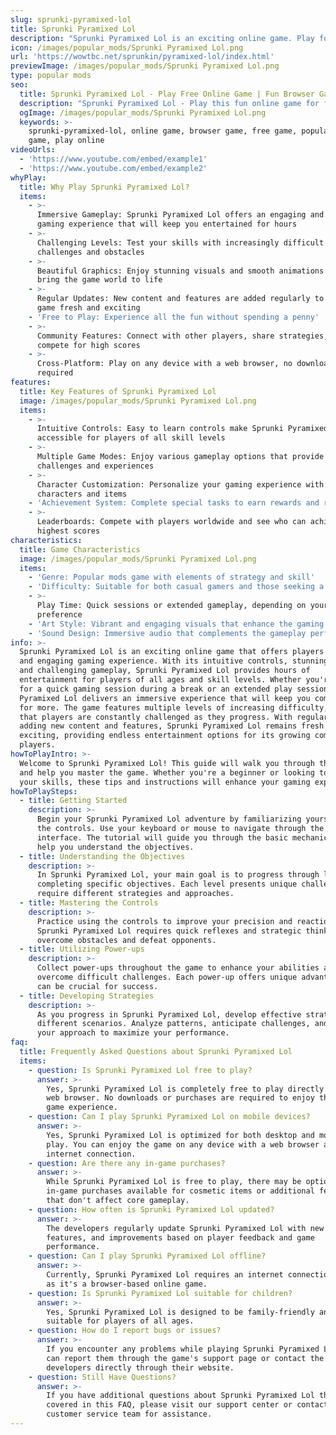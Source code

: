 ```yaml
---
slug: sprunki-pyramixed-lol
title: Sprunki Pyramixed Lol
description: "Sprunki Pyramixed Lol is an exciting online game. Play for free directly in your browser!"
icon: /images/popular_mods/Sprunki Pyramixed Lol.png
url: 'https://wowtbc.net/sprunkin/pyramixed-lol/index.html'
previewImage: /images/popular_mods/Sprunki Pyramixed Lol.png
type: popular mods
seo:
  title: Sprunki Pyramixed Lol - Play Free Online Game | Fun Browser Games
  description: "Sprunki Pyramixed Lol - Play this fun online game for free in your browser. No download required!"
  ogImage: /images/popular_mods/Sprunki Pyramixed Lol.png
  keywords: >-
    sprunki-pyramixed-lol, online game, browser game, free game, popular mods
    game, play online
videoUrls:
  - 'https://www.youtube.com/embed/example1'
  - 'https://www.youtube.com/embed/example2'
whyPlay:
  title: Why Play Sprunki Pyramixed Lol?
  items:
    - >-
      Immersive Gameplay: Sprunki Pyramixed Lol offers an engaging and immersive
      gaming experience that will keep you entertained for hours
    - >-
      Challenging Levels: Test your skills with increasingly difficult
      challenges and obstacles
    - >-
      Beautiful Graphics: Enjoy stunning visuals and smooth animations that
      bring the game world to life
    - >-
      Regular Updates: New content and features are added regularly to keep the
      game fresh and exciting
    - 'Free to Play: Experience all the fun without spending a penny'
    - >-
      Community Features: Connect with other players, share strategies, and
      compete for high scores
    - >-
      Cross-Platform: Play on any device with a web browser, no downloads
      required
features:
  title: Key Features of Sprunki Pyramixed Lol
  image: /images/popular_mods/Sprunki Pyramixed Lol.png
  items:
    - >-
      Intuitive Controls: Easy to learn controls make Sprunki Pyramixed Lol
      accessible for players of all skill levels
    - >-
      Multiple Game Modes: Enjoy various gameplay options that provide different
      challenges and experiences
    - >-
      Character Customization: Personalize your gaming experience with unique
      characters and items
    - 'Achievement System: Complete special tasks to earn rewards and recognition'
    - >-
      Leaderboards: Compete with players worldwide and see who can achieve the
      highest scores
characteristics:
  title: Game Characteristics
  image: /images/popular_mods/Sprunki Pyramixed Lol.png
  items:
    - 'Genre: Popular mods game with elements of strategy and skill'
    - 'Difficulty: Suitable for both casual gamers and those seeking a challenge'
    - >-
      Play Time: Quick sessions or extended gameplay, depending on your
      preference
    - 'Art Style: Vibrant and engaging visuals that enhance the gaming experience'
    - 'Sound Design: Immersive audio that complements the gameplay perfectly'
info: >-
  Sprunki Pyramixed Lol is an exciting online game that offers players a unique
  and engaging gaming experience. With its intuitive controls, stunning visuals,
  and challenging gameplay, Sprunki Pyramixed Lol provides hours of
  entertainment for players of all ages and skill levels. Whether you're looking
  for a quick gaming session during a break or an extended play session, Sprunki
  Pyramixed Lol delivers an immersive experience that will keep you coming back
  for more. The game features multiple levels of increasing difficulty, ensuring
  that players are constantly challenged as they progress. With regular updates
  adding new content and features, Sprunki Pyramixed Lol remains fresh and
  exciting, providing endless entertainment options for its growing community of
  players.
howToPlayIntro: >-
  Welcome to Sprunki Pyramixed Lol! This guide will walk you through the basics
  and help you master the game. Whether you're a beginner or looking to improve
  your skills, these tips and instructions will enhance your gaming experience.
howToPlaySteps:
  - title: Getting Started
    description: >-
      Begin your Sprunki Pyramixed Lol adventure by familiarizing yourself with
      the controls. Use your keyboard or mouse to navigate through the game
      interface. The tutorial will guide you through the basic mechanics and
      help you understand the objectives.
  - title: Understanding the Objectives
    description: >-
      In Sprunki Pyramixed Lol, your main goal is to progress through levels by
      completing specific objectives. Each level presents unique challenges that
      require different strategies and approaches.
  - title: Mastering the Controls
    description: >-
      Practice using the controls to improve your precision and reaction time.
      Sprunki Pyramixed Lol requires quick reflexes and strategic thinking to
      overcome obstacles and defeat opponents.
  - title: Utilizing Power-ups
    description: >-
      Collect power-ups throughout the game to enhance your abilities and
      overcome difficult challenges. Each power-up offers unique advantages that
      can be crucial for success.
  - title: Developing Strategies
    description: >-
      As you progress in Sprunki Pyramixed Lol, develop effective strategies for
      different scenarios. Analyze patterns, anticipate challenges, and adapt
      your approach to maximize your performance.
faq:
  title: Frequently Asked Questions about Sprunki Pyramixed Lol
  items:
    - question: Is Sprunki Pyramixed Lol free to play?
      answer: >-
        Yes, Sprunki Pyramixed Lol is completely free to play directly in your
        web browser. No downloads or purchases are required to enjoy the full
        game experience.
    - question: Can I play Sprunki Pyramixed Lol on mobile devices?
      answer: >-
        Yes, Sprunki Pyramixed Lol is optimized for both desktop and mobile
        play. You can enjoy the game on any device with a web browser and
        internet connection.
    - question: Are there any in-game purchases?
      answer: >-
        While Sprunki Pyramixed Lol is free to play, there may be optional
        in-game purchases available for cosmetic items or additional features
        that don't affect core gameplay.
    - question: How often is Sprunki Pyramixed Lol updated?
      answer: >-
        The developers regularly update Sprunki Pyramixed Lol with new content,
        features, and improvements based on player feedback and game
        performance.
    - question: Can I play Sprunki Pyramixed Lol offline?
      answer: >-
        Currently, Sprunki Pyramixed Lol requires an internet connection to play
        as it's a browser-based online game.
    - question: Is Sprunki Pyramixed Lol suitable for children?
      answer: >-
        Yes, Sprunki Pyramixed Lol is designed to be family-friendly and
        suitable for players of all ages.
    - question: How do I report bugs or issues?
      answer: >-
        If you encounter any problems while playing Sprunki Pyramixed Lol, you
        can report them through the game's support page or contact the
        developers directly through their website.
    - question: Still Have Questions?
      answer: >-
        If you have additional questions about Sprunki Pyramixed Lol that aren't
        covered in this FAQ, please visit our support center or contact our
        customer service team for assistance.
---
```


